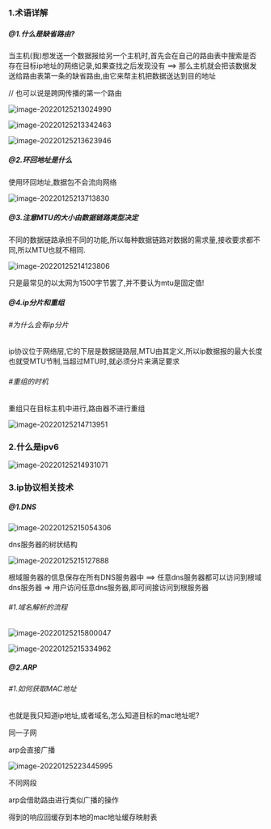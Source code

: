 ### 1.术语详解

##### @1.什么是缺省路由?

当主机(我)想发送一个数据报给另一个主机时,首先会在自己的路由表中搜索是否存在目标ip地址的网络记录,如果查找之后发现没有 ==> 那么主机就会把该数据发送给路由表第一条的缺省路由,由它来帮主机把数据送达到目的地址

// 也可以说是跨网传播的第一个路由

![image-20220125213024990](C:\Users\inui\AppData\Roaming\Typora\typora-user-images\image-20220125213024990.png)

![image-20220125213342463](C:\Users\inui\AppData\Roaming\Typora\typora-user-images\image-20220125213342463.png)

![image-20220125213623946](C:\Users\inui\AppData\Roaming\Typora\typora-user-images\image-20220125213623946.png)

##### @2.环回地址是什么

使用环回地址,数据包不会流向网络

![image-20220125213713830](C:\Users\inui\AppData\Roaming\Typora\typora-user-images\image-20220125213713830.png)

##### @3.注意MTU的大小由数据链路类型决定

不同的数据链路承担不同的功能,所以每种数据链路对数据的需求量,接收要求都不同,所以MTU也就不相同.

![image-20220125214123806](C:\Users\inui\AppData\Roaming\Typora\typora-user-images\image-20220125214123806.png)

只是最常见的以太网为1500字节罢了,并不要认为mtu是固定值!

##### @4.ip分片和重组

###### #为什么会有ip分片

ip协议位于网络层,它的下层是数据链路层,MTU由其定义,所以ip数据报的最大长度也就受MTU节制,当超过MTU时,就必须分片来满足要求

###### #重组的时机

重组只在目标主机中进行,路由器不进行重组

![image-20220125214713951](C:\Users\inui\AppData\Roaming\Typora\typora-user-images\image-20220125214713951.png)

### 2.什么是ipv6

![image-20220125214931071](C:\Users\inui\AppData\Roaming\Typora\typora-user-images\image-20220125214931071.png)

### 3.ip协议相关技术

##### @1.DNS

![image-20220125215054306](C:\Users\inui\AppData\Roaming\Typora\typora-user-images\image-20220125215054306.png)

dns服务器的树状结构

![image-20220125215127888](C:\Users\inui\AppData\Roaming\Typora\typora-user-images\image-20220125215127888.png)

根域服务器的信息保存在所有DNS服务器中 ==> 任意dns服务器都可以访问到根域dns服务器 => 用户访问任意dns服务器,即可间接访问到根服务器

###### #1.域名解析的流程

![image-20220125215800047](C:\Users\inui\AppData\Roaming\Typora\typora-user-images\image-20220125215800047.png)

![image-20220125215334962](C:\Users\inui\AppData\Roaming\Typora\typora-user-images\image-20220125215334962.png)

##### @2.ARP

###### #1.如何获取MAC地址

也就是我只知道ip地址,或者域名,怎么知道目标的mac地址呢?

同一子网

arp会直接广播

![image-20220125223445995](C:\Users\inui\AppData\Roaming\Typora\typora-user-images\image-20220125223445995.png)

不同网段

arp会借助路由进行类似广播的操作



得到的响应回缓存到本地的mac地址缓存映射表